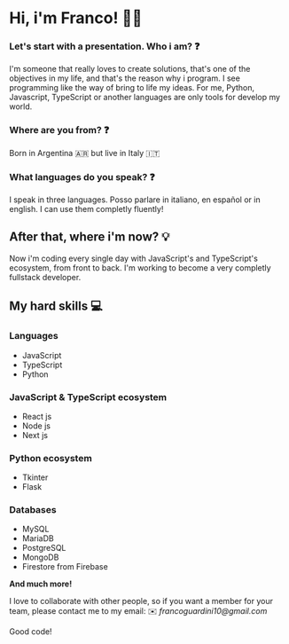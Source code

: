 # Hi, i'm Franco! :raising_hand_man:

### Let's start with a presentation. Who i am? :question:

I'm someone that really loves to create solutions, that's one of the objectives in my life, and that's the reason why i program. 
I see programming like the way of bring to life my ideas. For me, Python, Javascript, TypeScript or another languages 
are only tools for develop my world. 

### Where are you from? :question:
Born in Argentina :argentina: but live in Italy 🇮🇹

### What languages do you speak? :question:
I speak in three languages. Posso parlare in italiano, en español or in english. I can use them completly fluently!  

## After that, where i'm now? :bulb:
Now i'm coding every single day with JavaScript's and TypeScript's ecosystem, from front to back. 
I'm working to become a very completly fullstack developer.  

## My hard skills :computer:

### Languages
- JavaScript
- TypeScript
- Python

### JavaScript & TypeScript ecosystem
- React js
- Node js 
- Next js 

### Python ecosystem
- Tkinter
- Flask
 
### Databases 
- MySQL
- MariaDB
- PostgreSQL
- MongoDB
- Firestore from Firebase

**And much more!**

I love to collaborate with other people, so if you want a member for your team, please contact me to my email: 
:envelope: _francoguardini10@gmail.com_

Good code!
